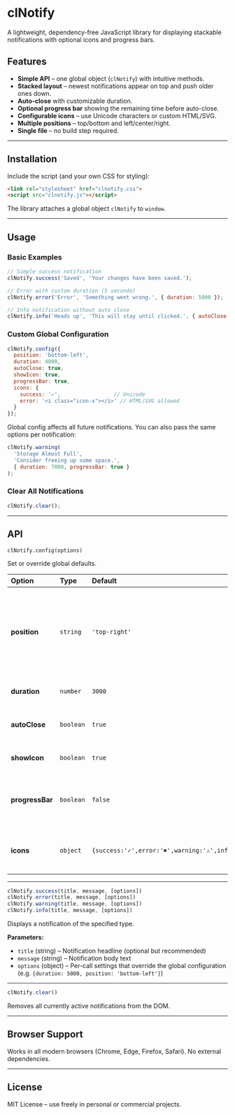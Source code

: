 # clNotify

A lightweight, dependency-free JavaScript library for displaying stackable notifications with optional icons and progress bars.

## Features
- **Simple API** – one global object (`clNotify`) with intuitive methods.
- **Stacked layout** – newest notifications appear on top and push older ones down.
- **Auto-close** with customizable duration.
- **Optional progress bar** showing the remaining time before auto-close.
- **Configurable icons** – use Unicode characters or custom HTML/SVG.
- **Multiple positions** – top/bottom and left/center/right.
- **Single file** – no build step required.

---

## Installation

Include the script (and your own CSS for styling):

```html
<link rel="stylesheet" href="clnotify.css">
<script src="clnotify.js"></script>
```

The library attaches a global object `clNotify` to `window`.

---

## Usage

### Basic Examples

```js
// Simple success notification
clNotify.success('Saved', 'Your changes have been saved.');

// Error with custom duration (5 seconds)
clNotify.error('Error', 'Something went wrong.', { duration: 5000 });

// Info notification without auto close
clNotify.info('Heads up', 'This will stay until clicked.', { autoClose: false });
```

### Custom Global Configuration

```js
clNotify.config({
  position: 'bottom-left',
  duration: 4000,
  autoClose: true,
  showIcon: true,
  progressBar: true,
  icons: {
    success: '✓',                 // Unicode
    error: '<i class="icon-x"></i>' // HTML/SVG allowed
  }
});
```

Global config affects all future notifications.
You can also pass the same options per notification:

```js
clNotify.warning(
  'Storage Almost Full',
  'Consider freeing up some space.',
  { duration: 7000, progressBar: true }
);
```

### Clear All Notifications

```js
clNotify.clear();
```

---

## API

`clNotify.config(options)`

Set or override global defaults.

| Option | Type | Default | Description |
| :--- | :--- | :--- | :--- |
| **position** | `string` | `'top-right'` | Container position: 'top-left', 'top-center', 'top-right', 'bottom-left', 'bottom-center', 'bottom-right'. |
| **duration** | `number` | `3000` | Auto-close delay in milliseconds. |
| **autoClose** | `boolean` | `true` | Whether the notification closes automatically. |
| **showIcon** | `boolean` | `true` | Show an icon next to the text. |
| **progressBar** | `boolean` | `false` | Show a bottom progress bar indicating remaining time. |
| **icons** | `object` | `{success:'✓',error:'✖',warning:'⚠',info:'ℹ'}` | Icons per type (Unicode, HTML, or SVG). |

---

```js
clNotify.success(title, message, [options])
clNotify.error(title, message, [options])
clNotify.warning(title, message, [options])
clNotify.info(title, message, [options])
```

Displays a notification of the specified type.

**Parameters:**
- `title`   (string) – Notification headline (optional but recommended)
- `message` (string) – Notification body text
- `options` (object) – Per-call settings that override the global configuration
                     (e.g. `{duration: 5000, position: 'bottom-left'}`)

---

```js
clNotify.clear()
```

Removes all currently active notifications from the DOM.

---

## Browser Support

Works in all modern browsers (Chrome, Edge, Firefox, Safari).
No external dependencies.

---

## License

MIT License – use freely in personal or commercial projects.
